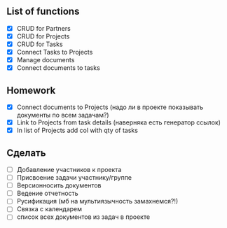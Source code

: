 ## List of functions

- [x] CRUD for Partners
- [x] CRUD for Projects
- [x] CRUD for Tasks
- [x] Connect Tasks to Projects
- [x] Manage documents
- [x] Connect documents to tasks
## Homework
- [x] Connect documents to Projects (надо ли в проекте показывать документы по всем задачам?)
- [x] Link to Projects from task details (наверняка есть генератор ссылок)
- [x] In list of Projects add col with qty of tasks
## Сделать
- [ ] Добавление участников к проекта
- [ ] Присвоение задачи участнику/группе
- [ ] Версионносить документов
- [ ] Ведение отчетность
- [ ] Русификация (мб на мультиязычность замахнемся?!)
- [ ] Связка с календарем
- [ ] список всех документов из задач в проекте